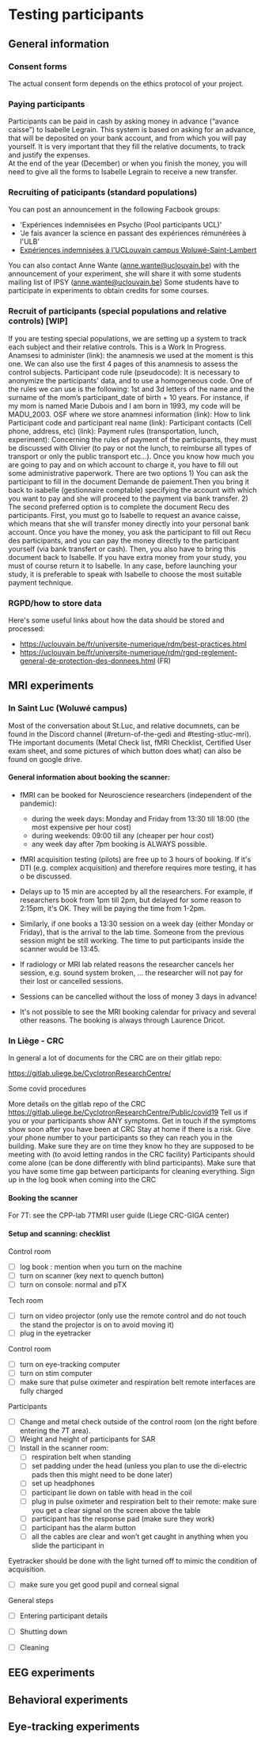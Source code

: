 # Testing participants

## General information

### Consent forms
The actual consent form depends on the ethics protocol of your project.

### Paying participants
Participants can be paid in cash by asking money in advance (“avance caisse”) to Isabelle Legrain. 
This system is based on asking for an advance, that will be deposited on your bank account, and from which you will pay yourself. It is very important that they fill the relative documents, to track and justify the expenses.   
At the end of the year (December) or when you finish the money, you will need to give all the forms to Isabelle Legrain to receive a new transfer.

### Recruiting of paticipants (standard populations)
You can post an announcement in the following Facbook groups: 
- 'Expériences indemnisées en Psycho (Pool participants UCL)' 
- 'Je fais avancer la science en passant des expériences rémunérées à l'ULB'
- [Expériences indemnisées à l'UCLouvain campus Woluwé-Saint-Lambert](https://www.facebook.com/groups/619418628169577/)

You can also contact Anne Wante (anne.wante@uclouvain.be) with the announcement of your experiment, she will share it with some students mailing list of IPSY (anne.wante@uclouvain.be)
Some students have to participate in experiments to obtain credits for some courses.

### Recruit of participants (special populations and relative controls) [WIP]
If you are testing special populations, we are setting up a system to track each subject and their relative controls. This is a Work In Progress. 
Anamsesi to administer (link): the anamnesis we used at the moment is this one. We can also use the first 4 pages of this anamnesis to assess the control subjects. 
Participant code rule (pseudocode): It is necessary to anonymize the participants' data, and to use a homogeneous code. One of the rules we can use is the following:  1st and 3d letters of the name and the surname of the mom’s participant_date of birth + 10 years. For instance, if my mom is named Marie Dubois and I am born in 1993, my code will be MADU_2003. 
OSF where we store anamnesi information (link): 
How to link Participant code and participant real name (link): 
Participant contacts (Cell phone, address, etc) (link):
Payment rules (transportation, lunch, experiment): Concerning the rules of payment of the participants, they must be discussed with Olivier (to pay or not the lunch, to reimburse all types of transport or only the public transport etc...). Once you know how much you are going to pay and on which account to charge it, you have to fill out some administrative paperwork. There are two options 1) You can ask the participant to fill in the document Demande de paiement.Then you bring it back to isabelle (gestionnaire comptable) specifying the account with which you want to pay and she will proceed to the payment via bank transfer. 2) The second preferred option is to complete the document Recu des participants. First, you must go to Isabelle to request an avance caisse, which means that she will transfer money directly into your personal bank account. Once you have the money, you ask the participant to fill out Recu des participants, and you can pay the money directly to the participant yourself (via bank transfert or cash). Then, you also have to bring this document back to Isabelle. If you have extra money from your study, you must of course return it to Isabelle. 
In any case, before launching your study, it is preferable to speak with Isabelle to choose the most suitable payment technique. 

### RGPD/how to store data
Here's some useful links about how the data should be stored and processed:
- https://uclouvain.be/fr/universite-numerique/rdm/best-practices.html
- https://uclouvain.be/fr/universite-numerique/rdm/rgpd-reglement-general-de-protection-des-donnees.html (FR)

## MRI experiments

### In Saint Luc (Woluwé campus)
Most of the conversation about St.Luc, and relative documnets, can be found in the Discord channel (#return-of-the-gedi and #testing-stluc-mri).
THe important documents (Metal Check list, fMRI Checklist, Certified User exam sheet, and some pictures of which button does what) can also be found on google drive. 

#### General information about booking the scanner:
- fMRI can be booked for Neuroscience researchers (independent of the pandemic):
  - during the week days: Monday and Friday from 13:30 till 18:00 (the most expensive per hour cost)
  - during weekends: 09:00 till any (cheaper per hour cost)
  - any week day after 7pm booking is ALWAYS possible. 

- fMRI acquisition testing (pilots) are free up to 3 hours of booking. If it's DTI (e.g. complex acquisition) and therefore requires more testing, it has o be discussed. 

- Delays up to 15 min are accepted by all the researchers. For example, if researchers book from 1pm till 2pm, but delayed for some reason to 2:15pm, it's OK. They will be paying the time from 1-2pm. 

- Similarly, if one books a 13:30 session on a week day (either Monday or Friday), that is the arrival to the lab time. Someone from the previous session might be still working. The time to put participants inside the scanner would be 13:45. 

- If radiology or MRI lab related reasons the researcher cancels her session, e.g. sound system broken, ... the researcher will not pay for their lost or cancelled sessions. 

- Sessions can be cancelled without the loss of money 3 days in advance! 

- It's not possible to see the MRI booking calendar for privacy and several other reasons. The booking is always through Laurence Dricot. 

 
### In Liège - CRC

In general a lot of documents for the CRC are on their gitlab repo:

https://gitlab.uliege.be/CyclotronResearchCentre/

Some covid procedures

More details on the gitlab repo of the CRC
https://gitlab.uliege.be/CyclotronResearchCentre/Public/covid19
Tell us if you or your participants show ANY symptoms. Get in touch if the symptoms show soon after you have been at CRC
Stay at home if there is a risk.
Give your phone number to your participants so they can reach you in the building. Make sure they are on time they know ho they are supposed to be meeting with (to avoid letting randos in the CRC facility)
Participants should come alone (can be done differently with blind participants).
Make sure that you have some time gap between participants for cleaning everything.
Sign up in the log book when coming into the CRC

#### Booking the scanner

For 7T: see the CPP-lab 7TMRI user guide (Liege CRC-GIGA center)

#### Setup and scanning: checklist

Control room
- [ ] log book : mention when you turn on the machine
- [ ] turn on scanner (key next to quench button)
- [ ] turn on console: normal and pTX

Tech room
- [ ] turn on video projector (only use the remote control and do not touch the stand the projector is on to avoid moving it)
- [ ] plug in the eyetracker

Control room
- [ ] turn on eye-tracking computer
- [ ] turn on stim computer
- [ ] make sure that pulse oximeter and respiration belt remote interfaces are fully charged

Participants
- [ ] Change and metal check outside of the control room (on the right before entering the 7T area).
- [ ] Weight and height of participants for SAR
- [ ] Install in the scanner room:
  - [ ] respiration belt when standing
  - [ ] set padding under the head (unless you plan to use the di-electric pads then this might need to be done later)
  - [ ] set up headphones
  - [ ] participant lie down on table with head in the coil
  - [ ] plug in pulse oximeter and respiration belt to their remote: make sure you get a clear signal on the screen above the table
  - [ ] participant has the response pad (make sure they work)
  - [ ] participant has the alarm button 
  - [ ] all the cables are clear and won’t get caught in anything when you slide the participant in

Eyetracker
should be done with the light turned off to mimic the condition of acquisition.
- [ ] make sure you get good pupil and corneal signal

General steps
- [ ] Entering participant details 
- [ ] Shutting down
- [ ] Cleaning


## EEG experiments

## Behavioral experiments

## Eye-tracking experiments
